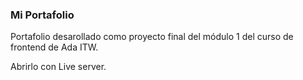 ### Mi Portafolio ###

Portafolio desarollado como proyecto final del módulo 1 del curso de frontend de Ada ITW.

Abrirlo con Live server.

